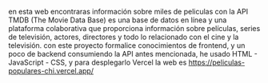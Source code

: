 en esta web encontraras información sobre miles de peliculas con la API TMDB (The Movie Data Base) es una base de datos en línea y una plataforma colaborativa que proporciona información sobre películas, series de televisión, actores, directores y todo lo relacionado con el cine y la televisión.
con este proyecto formalice conocimientos de frontend, y un poco de backend consumiendo la API antes mencionada, he usado HTML - JavaScript - CSS, y para desplegarlo Vercel
la web es https://peliculas-populares-chi.vercel.app/

